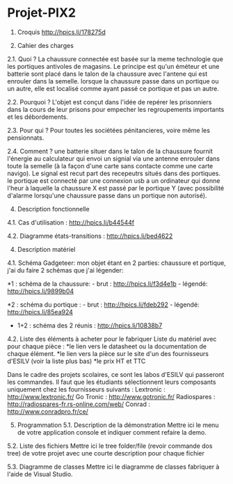 Projet-PIX2
===========
1. Croquis http://hpics.li/178275d

2. Cahier des charges 

2.1. Quoi ? 
La chaussure connectée est basée sur la meme technologie que les portiques antivoles de magasins. Le principe est qu'un éméteur et une batterie sont placé dans le
talon de la chaussure avec l'antene qui est enrouler dans la semelle. lorsque la chaussure passe dans un portique ou un autre, elle est localisé comme ayant passé
ce portique et pas un autre. 

2.2. Pourquoi ? 
L'objet est conçut dans l'idée de repérer les prisonniers dans la cours de leur prisons pour empecher les regroupements importants et les débordements.
 
2.3. Pour qui ? 
Pour toutes les sociétées pénitancieres, voire même les pensionnats.
 
2.4. Comment ? 
une batterie situer dans le talon de la chaussure fournit l'énergie au calculateur qui envoi un signial via une antenne enrouler dans toute la semelle (à la façon
d'une carte sans contacte comme une carte navigo). Le signal est recut part des recepeutrs situés dans des portiques. le portique est connecté par une connexion usb
a un ordinateur qui donne l'heur à laquelle la chaussure X est passé par le portique Y (avec possibilité d'alarme lorsqu'une chaussure passe dans un portique non
autorisé).

 
4. Description fonctionnelle 

4.1. Cas d'utilisation : http://hpics.li/b44544f

4.2. Diagramme états-transitions : http://hpics.li/bed4622
 

4. Description matériel 

4.1. Schéma Gadgeteer:
mon objet étant en 2 parties: chaussure et portique, j'ai du faire 2 schémas que j'ai légender:

*1 : schéma de la chaussure: - brut : http://hpics.li/f3d4e1b
                             - légendé: http://hpics.li/9899b04

*2 : schéma du portique : - brut : http://hpics.li/fdeb292
                          - légendé: http://hpics.li/85ea924
                          
* 1+2 : schéma des 2 réunis : http://hpics.li/10838b7


4.2. Liste des éléments à acheter pour le fabriquer 
Liste du matériel avec pour chaque pièce : 
*le lien vers le datasheet ou la documentation de chaque élément. 
*le lien vers la pièce sur le site d'un des fournisseurs d'ESILV (voir la liste plus bas) 
*le prix HT et TTC 

Dans le cadre des projets scolaires, ce sont les labos d'ESILV qui passeront les commandes. Il faut que les 
étudiants sélectionnent leurs composants uniquement chez les fournisseurs suivants : 
Lextronic : http://www.lextronic.fr/ 
Go Tronic : http://www.gotronic.fr/ 
Radiospares : http://radiospares-fr.rs-online.com/web/ 
Conrad : http://www.conradpro.fr/ce/ 
 

5. Programmation 
5.1. Description de la démonstration 
Mettre ici le menu de votre application console et indiquer comment refaire la demo. 
 
5.2. Liste des fichiers 
Mettre ici le tree folder/file (revoir commande dos tree) de votre projet avec une courte description pour 
chaque fichier 

5.3. Diagramme de classes
Mettre ici le diagramme de classes fabriquer à l'aide de Visual Studio.
